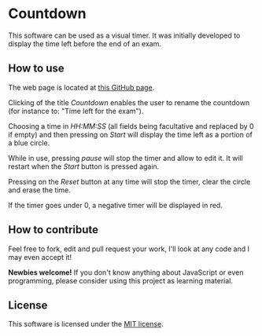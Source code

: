# Countdown

This software can be used as a visual timer. It was initially developed to display the time left before the end of an exam.

## How to use

The web page is located at [this GitHub page](https://steevedroz.github.io/countdown).

Clicking of the title *Countdown* enables the user to rename the countdown (for instance to: "Time left for the exam").

Choosing a time in *HH:MM:SS* (all fields being facultative and replaced by 0 if empty) and then pressing on *Start* will display the time left as a portion of a blue circle.

While in use, pressing *pause* will stop the timer and allow to edit it. It will restart when the *Start* button is pressed again.

Pressing on the *Reset* button at any time will stop the timer, clear the circle and erase the time.

If the timer goes under 0, a negative timer will be displayed in red.

## How to contribute

Feel free to fork, edit and pull request your work, I'll look at any code and I may even accept it!

**Newbies welcome!** If you don't know anything about JavaScript or even programming, please consider using this project as learning material.

## License

This software is licensed under the [MIT license](https://github.com/SteeveDroz/countdown/blob/master/LICENSE).
